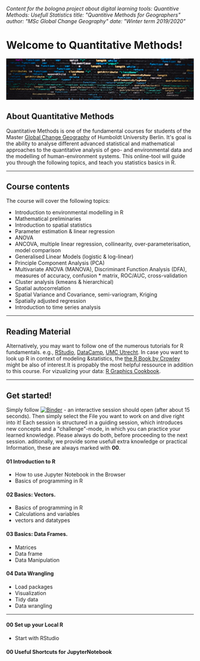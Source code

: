 *Content for the bologna project about digital learning tools: Quantitive Methods: Usefull Statistics*
*title: "Quantitive Methods for Geographers"*
*author: "MSc Global Change Geography"*
*date: "Winter term 2019/2020"*

# Welcome to Quantitative Methods!

![](/figs/header_sized_small.jpg)

##  About Quantitative Methods

Quantitative Methods is one of the fundamental courses for students of the Master [Global Change Geography](https://www.geographie.hu-berlin.de/en/studies/study-programs/master-degree-programs/master-of-science) of Humboldt University Berlin. It's goal is the ability to analyse different advanced statistical and mathematical approaches to the quantitative analysis of geo- and environmental data and the modelling of human-environment systems.
This online-tool will guide you through the following topics, and teach you statistics basics in R.

------

## Course contents

The course will cover the following topics:

* Introduction to environmental modelling in R
* Mathematical preliminaries
* Introduction to spatial statistics
* Parameter estimation & linear regression
* ANOVA
* ANCOVA, multiple linear regression, collinearity, over-parameterisation, model comparison
* Generalised Linear Models (logistic & log-linear)
* Principle Component Analysis (PCA)
* Multivariate ANOVA (MANOVA), Discriminant Function Analysis (DFA), measures of accuracy, confusion * matrix, ROC/AUC, cross-validation
* Cluster analysis (kmeans & hierarchical)
* Spatial autocorrelation
* Spatial Variance and Covariance, semi-variogram, Kriging
* Spatially adjusted regression
* Introduction to time series analysis

------

## Reading Material


Alternatively, you may want to follow one of the numerous tutorials for R fundamentals.
e.g., [RStudio](https://resources.rstudio.com/), [DataCamp](https://www.datacamp.com/courses/free-introduction-to-r), [UMC Utrecht](http://www.r-tutorial.nl/).
In case you want to look up R in context of modeling &statistics, the [the R Book by Crowley](https://www.cs.upc.edu/~robert/teaching/estadistica/TheRBook.pdf) might be also of interest.It is propably the most helpful ressource in addition to this course. 
For vizualizing your data: [R Graphics Cookbook](https://r-graphics.org/).

------

## Get started!

Simply follow [![Binder](https://mybinder.org/badge_logo.svg)](https://mybinder.org/v2/gh/GC-alex/QM/master) - an interactive session should open (after about 15 seconds).
Then simply select the File you want to work on and dive right into it!
Each session is structured in a guiding session, which introduces new concepts and a "challenge"-mode, in which you can practice your learned knowledge. Please always do both, before proceeding to the next session.
aditionally, we provide some usefull extra knowledge or practical Information, these are always marked with **00**.

#### 01 Introduction to R

* How to use Jupyter Notebook in the Browser
* Basics of programming in R

#### 02 Basics: Vectors.

* Basics of programming in R
* Calculations and variables
* vectors and datatypes

#### 03 Basics: Data Frames.

* Matrices
* Data frame
* Data Manipulation

#### 04 Data Wrangling

* Load packages
* Visualization
* Tidy data
* Data wrangling

-----------
#### 00 Set up your Local R
* Start with RStudio
#### 00 Useful Shortcuts for JupyterNotebook

